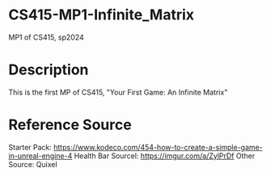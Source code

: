 # CS415-MP1-Infinite_Matrix
MP1 of CS415, sp2024

# Description
This is the first MP of CS415, "Your First Game: An Infinite Matrix"

# Reference Source
Starter Pack: https://www.kodeco.com/454-how-to-create-a-simple-game-in-unreal-engine-4
Health Bar Sourcel: https://imgur.com/a/ZylPrDf
Other Source: Quixel

